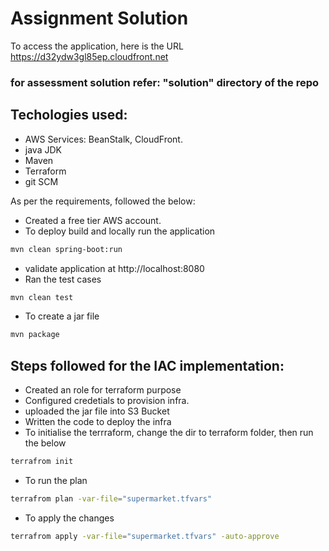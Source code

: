 # Assignment Solution
To access the application, here is the URL https://d32ydw3gl85ep.cloudfront.net
### for assessment solution refer: "solution" directory of the repo
## Techologies used:
- AWS Services: BeanStalk, CloudFront.
- java JDK
- Maven
- Terraform
- git SCM


As per the requirements, followed the below:
- Created a free tier AWS account. 
- To deploy build and locally run the application  
```sh
mvn clean spring-boot:run
```
- validate application at http://localhost:8080 
- Ran the test cases 
```sh
mvn clean test
```
- To create a jar file
```sh
mvn package
```

## Steps followed for the IAC implementation:

- Created an role for terraform purpose
- Configured credetials to provision infra.
- uploaded the jar file into S3 Bucket
- Written the code to deploy the infra
- To initialise the terrraform, change the dir to terraform folder, then run the below
```sh
terrafrom init
```
- To run the plan
```sh
terrafrom plan -var-file="supermarket.tfvars"
```
- To apply the changes
```sh
terrafrom apply -var-file="supermarket.tfvars" -auto-approve
```
